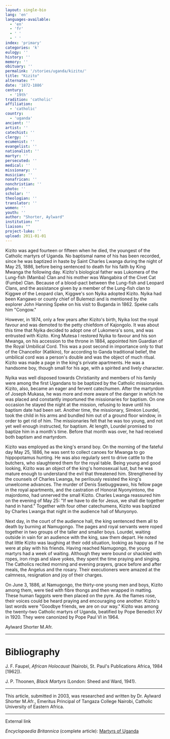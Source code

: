 ```yaml
---
layout: single-bio
lang: 'en'
languages-available:
  - 'en'
  - 'fr'
  - ' '
  - ' '
index: 'primary'
categories: 'k'
eulogy: ''
history: ''
memory: ''
obituary: ''
permalink: '/stories/uganda/kizito/'
title: "Kizito"
alternate: ""
date: '1872-1886'
century:
  - '19th'
tradition: 'catholic'
affiliation:
  - 'catholic'
country:
  - 'uganda'
ancient: ''
artist: ''
catechist: ''
clergy: ''
ecumenist: ''
evangelist: ''
nationalist: ''
martyr: ''
persecuted: ''
medical: ''
missionary: ''
musician: ''
nonafrican: ''
nonchristian: ''
photo: ''
scholar: ''
theologian: ''
translator: ''
women: ''
youth: ''
author: "Shorter, Aylward"
institution: ""
liaison: ""
project-luke: ''
upload: 2011-01-01
---
```




Kizito was aged fourteen or fifteen when he died, the youngest of the Catholic martyrs of Uganda. No baptismal name of his has been recorded, since he was baptized in haste by Saint Charles Lwanga during the night of May 25, 1886, before being sentenced to death for his faith by King Mwanga the following day. Kizito's biological father was Lukomera of the Lung-fish (Mamba) Clan and his mother was Wangabira of the Civet Cat (Fumbe) Clan. Because of a blood-pact between the Lung-fish and Leopard Clans, and the assistance given by a member of  the Lung-fish clan to Kiggwe of the Leopard clan, Kiggwe's son Nyika adopted Kizito. Nyika had been Kangawo or county chief of Bulemezi and is mentioned by the explorer John Hanning Speke on his visit to Buganda in 1862. Speke calls him "Congow."

However, in 1874, only a few years after Kizito's birth, Nyika lost the royal favour and was demoted to the petty chiefdom of  Kajongolo. It was about this time that Nyika decided to adopt one of Lukomera's sons, and was entrusted with Kizito. King Mutesa I restored Nyika to favour and his son Mwanga, on his accession to the throne in 1884, appointed him Guardian of the Royal Umbilical Cord. This was a post second in importance only to that of the Chancellor (Katikiro), for according to Ganda traditional belief, the umbilical cord was a person's double and was the object of much ritual. Kizito was made a page in the king's private apartments. He was a handsome boy, though small for his age,  with a spirited  and lively character.

Nyika was well disposed towards Christianity and members of his family were among the first Ugandans to be baptized by the Catholic missionaries. Kizito, also, became an eager and fervent catechumen. After the martyrdom of Joseph Mukasa,  he was more and more aware of the danger in which he was placed and constantly importuned the missionaries for baptism. On one occasion he stayed the night at the mission, refusing to leave until his baptism date had been set. Another time, the missionary, Siméon Lourdel, took the child in his arms and bundled him out of a ground floor window, in order to get rid of him. The missionaries felt that he was too young, and not yet well enough instructed, for baptism. At length, Lourdel promised to baptize him in a month's time. Before that month was over, he had received both baptism and martyrdom.

Kizito was employed as the king's errand boy. On the morning of the fateful day May 25, 1886, he was sent to collect canoes for Mwanga to go hippopotamus hunting. He was also regularly sent to drive cattle to the butchers, who slaughtered them for the royal table. Being young and good looking, Kizito was an object of the king's homosexual lust, but he was mature enough to understand the evil that threatened him. Strengthened by the counsels of Charles Lwanga, he perilously resisted the king's unwelcome advances. The murder of  Denis Ssebuggwawo, his fellow page in the royal apartments, and the castration of Honorat Nyonyintono, the majordomo, had unnerved the small Kizito. Charles Lwanga reassured him on the evening of May 25: "If we have to die for Jesus, we shall die together hand in hand." Together with four other catechumens, Kizito was baptized by Charles Lwanga that night in the audience hall of Munyonyo.

Next day, in the court of the audience hall, the king sentenced them all to death by burning at Namugongo. The pages and royal servants were roped together in two groups of the taller and smaller boys. Lourdel, waiting outside in vain for an audience with the king, saw them depart. He noted that little Kizito was laughing at their odd situation, looking as happy as if he were at play with his friends. Having reached Namugongo, the young martyrs had a week of waiting. Although they were bound or shackled with ropes, iron rings and slave yokes, they spent the time praying and singing. The Catholics recited morning and evening prayers, grace before and after meals, the Angelus and the rosary. Their executioners were amazed at the calmness, resignation and joy of their charges.

On June 3, 1886, at Namugongo, the thirty-one young men and boys, Kizito among them, were tied with fibre thongs and then wrapped in matting. These human faggots were then placed on the pyre. As the flames rose, their voices could be heard praying and encouraging one another. Kizito's last words were "Goodbye friends, we are on our way." Kizito was among the twenty-two Catholic martyrs of Uganda, beatified by Pope Benedict XV in 1920. They were canonized by Pope Paul VI in 1964.

Aylward Shorter M.Afr.

---

# Bibliography

J. F. Faupel, *African Holocaust* (Nairobi, St. Paul's Publications Africa, 1984 [1962]).

J. P. Thoonen, *Black Martyrs* (London: Sheed and Ward, 1941).

---

This article, submitted in 2003, was researched and written by Dr. Aylward Shorter M.Afr., Emeritus Principal of Tangaza College Nairobi, Catholic University of Eastern Africa.

---

External link

*Encyclopaedia Britannica*  (complete article): [ Martyrs of Uganda](http://www.britannica.com/eb/article-9074103/Martyrs-of-Uganda)